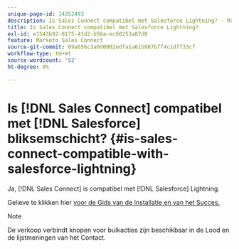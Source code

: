 ```yaml
---
unique-page-id: 14352493
description: Is Sales Connect compatibel met Salesforce Lightning? - Marketo Docs - Productdocumentatie
title: Is Sales Connect compatibel met Salesforce Lightning?
exl-id: e1543b92-8175-41d2-b56a-ec60253a87d8
feature: Marketo Sales Connect
source-git-commit: 09a656c3a0d0002edfa1a61b987bff4c1dff33cf
workflow-type: tm+mt
source-wordcount: '52'
ht-degree: 0%

---
```


# Is [!DNL Sales Connect] compatibel met [!DNL Salesforce] bliksemschicht? {#is-sales-connect-compatible-with-salesforce-lightning}

Ja, [!DNL Sales Connect] is compatibel met [!DNL Salesforce] Lightning.

Gelieve te klikken hier [ voor de Gids van de Installatie en van het Succes.](https://s3.amazonaws.com/tout-user-store/salesforce/assets/SF+Guide+for+Lightning.pdf)

>[!NOTE]
>
>De verkoop verbindt knopen voor bulkacties zijn beschikbaar in de Lood en de lijstmeningen van het Contact.
